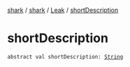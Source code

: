 [shark](../../index.md) / [shark](../index.md) / [Leak](index.md) / [shortDescription](./short-description.md)

# shortDescription

`abstract val shortDescription: `[`String`](https://kotlinlang.org/api/latest/jvm/stdlib/kotlin/-string/index.html)